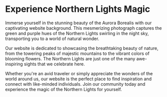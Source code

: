 <!--font:Poppins-->

# Experience Northern Lights Magic

Immerse yourself in the stunning beauty of the Aurora Borealis with our captivating website background. This mesmerizing photograph captures the green and purple hues of the Northern Lights swirling in the night sky, transporting you to a world of natural wonder.

Our website is dedicated to showcasing the breathtaking beauty of nature, from the towering peaks of majestic mountains to the vibrant colors of blooming flowers. The Northern Lights are just one of the many awe-inspiring sights that we celebrate here.

Whether you're an avid traveler or simply appreciate the wonders of the world around us, our website is the perfect place to find inspiration and connect with like-minded individuals. Join our community today and experience the magic of the Northern Lights for yourself.

<!--

Write me markdown content of website with wallpaper:

"A photograph of the Northern Lights, with the green and purple hues swirling in the night sky."

The header of the page should not be copy of the text but rather a real content of the website which is using this wallpaper.


---


# Aurora Borealis Wallpaper

Decorate your desktop or mobile device with the stunning beauty of the Northern Lights. Our high-quality wallpaper features a photograph capturing the green and purple hues of the Aurora Borealis swirling in the night sky.

Experience the magic of the Northern Lights every day with this breathtaking wallpaper. Whether you're an avid traveler or simply appreciate the wonders of nature, this wallpaper is sure to inspire awe and wonder.

Download now and add a touch of natural beauty to your digital world.


---


Heading should not include word "wallpaper". The website should not be about the wallpaper itself, wallpaper is just a related background, rewrite whole content.


---


# Experience the Magic of the Northern Lights

Immerse yourself in the stunning beauty of the Aurora Borealis with our captivating website background. This mesmerizing photograph captures the green and purple hues of the Northern Lights swirling in the night sky, transporting you to a world of natural wonder.

Our website is dedicated to showcasing the breathtaking beauty of nature, from the towering peaks of majestic mountains to the vibrant colors of blooming flowers. The Northern Lights are just one of the many awe-inspiring sights that we celebrate here.

Whether you're an avid traveler or simply appreciate the wonders of the world around us, our website is the perfect place to find inspiration and connect with like-minded individuals. Join our community today and experience the magic of the Northern Lights for yourself.


---


Write me a Google font which is best fitting for the website.

Pick from the list:
- Roboto
- Open Sans
- Dancing Script
- Cinzel Decorative
- Futura
- Cinzel
- Great Vibes
- Inter
- Raleway
- Poppins
- Lobster
- Alegreya
- Creepster
- Cormorant Garamond
- Barlow Condensed
- Lato
- Montserrat
- IBM Plex Sans
- Cabin
- Exo 2
- Orbitron
- Playfair Display


Write just the font name nothing else.


---


Poppins

-->
